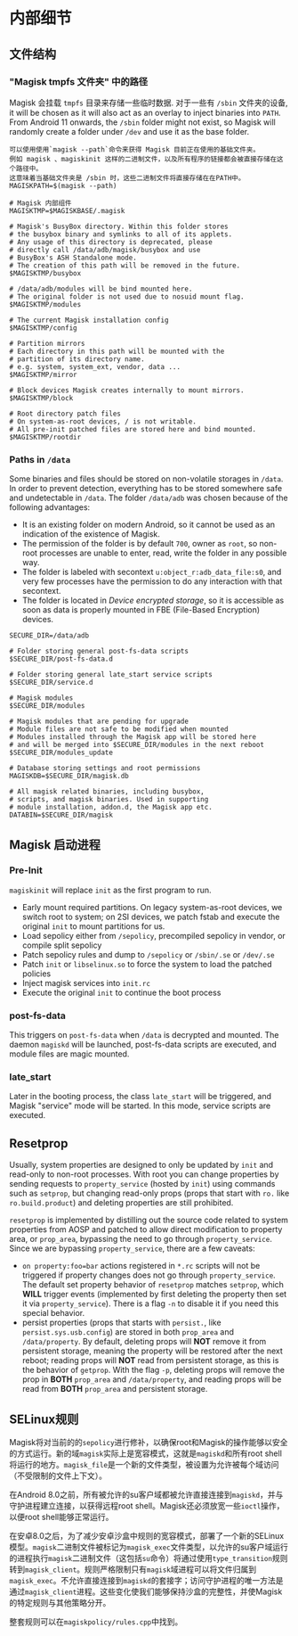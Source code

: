 # 内部细节

## 文件结构

###  "Magisk tmpfs 文件夹" 中的路径

Magisk 会挂载  `tmpfs` 目录来存储一些临时数据. 对于一些有 `/sbin` 文件夹的设备, it will be chosen as it will also act as an overlay to inject binaries into `PATH`. From Android 11 onwards, the `/sbin` folder might not exist, so Magisk will randomly create a folder under `/dev` and use it as the base folder.

```
可以使用使用`magisk --path`命令来获得 Magisk 目前正在使用的基础文件夹。
例如 magisk 、magiskinit 这样的二进制文件，以及所有程序的链接都会被直接存储在这个路径中。
这意味着当基础文件夹是 /sbin 时，这些二进制文件将直接存储在在PATH中。
MAGISKPATH=$(magisk --path)

# Magisk 内部组件
MAGISKTMP=$MAGISKBASE/.magisk

# Magisk's BusyBox directory. Within this folder stores
# the busybox binary and symlinks to all of its applets.
# Any usage of this directory is deprecated, please
# directly call /data/adb/magisk/busybox and use
# BusyBox's ASH Standalone mode.
# The creation of this path will be removed in the future.
$MAGISKTMP/busybox

# /data/adb/modules will be bind mounted here.
# The original folder is not used due to nosuid mount flag.
$MAGISKTMP/modules

# The current Magisk installation config
$MAGISKTMP/config

# Partition mirrors
# Each directory in this path will be mounted with the
# partition of its directory name.
# e.g. system, system_ext, vendor, data ...
$MAGISKTMP/mirror

# Block devices Magisk creates internally to mount mirrors.
$MAGISKTMP/block

# Root directory patch files
# On system-as-root devices, / is not writable.
# All pre-init patched files are stored here and bind mounted.
$MAGISKTMP/rootdir
```

### Paths in `/data`

Some binaries and files should be stored on non-volatile storages in `/data`. In order to prevent detection, everything has to be stored somewhere safe and undetectable in `/data`. The folder `/data/adb` was chosen because of the following advantages:

- It is an existing folder on modern Android, so it cannot be used as an indication of the existence of Magisk.
- The permission of the folder is by default `700`, owner as `root`, so non-root processes are unable to enter, read, write the folder in any possible way.
- The folder is labeled with secontext `u:object_r:adb_data_file:s0`, and very few processes have the permission to do any interaction with that secontext.
- The folder is located in _Device encrypted storage_, so it is accessible as soon as data is properly mounted in FBE (File-Based Encryption) devices.

```
SECURE_DIR=/data/adb

# Folder storing general post-fs-data scripts
$SECURE_DIR/post-fs-data.d

# Folder storing general late_start service scripts
$SECURE_DIR/service.d

# Magisk modules
$SECURE_DIR/modules

# Magisk modules that are pending for upgrade
# Module files are not safe to be modified when mounted
# Modules installed through the Magisk app will be stored here
# and will be merged into $SECURE_DIR/modules in the next reboot
$SECURE_DIR/modules_update

# Database storing settings and root permissions
MAGISKDB=$SECURE_DIR/magisk.db

# All magisk related binaries, including busybox,
# scripts, and magisk binaries. Used in supporting
# module installation, addon.d, the Magisk app etc.
DATABIN=$SECURE_DIR/magisk

```

## Magisk 启动进程

### Pre-Init

`magiskinit` will replace `init` as the first program to run.

- Early mount required partitions. On legacy system-as-root devices, we switch root to system; on 2SI devices, we patch fstab and execute the original `init` to mount partitions for us.
- Load sepolicy either from `/sepolicy`, precompiled sepolicy in vendor, or compile split sepolicy
- Patch sepolicy rules and dump to `/sepolicy` or `/sbin/.se` or `/dev/.se`
- Patch `init` or `libselinux.so` to force the system to load the patched policies
- Inject magisk services into `init.rc`
- Execute the original `init` to continue the boot process

### post-fs-data

This triggers on `post-fs-data` when `/data` is decrypted and mounted. The daemon `magiskd` will be launched, post-fs-data scripts are executed, and module files are magic mounted.

### late_start

Later in the booting process, the class `late_start` will be triggered, and Magisk "service" mode will be started. In this mode, service scripts are executed.

## Resetprop

Usually, system properties are designed to only be updated by `init` and read-only to non-root processes. With root you can change properties by sending requests to `property_service` (hosted by `init`) using commands such as `setprop`, but changing read-only props (props that start with `ro.` like `ro.build.product`) and deleting properties are still prohibited.

`resetprop` is implemented by distilling out the source code related to system properties from AOSP and patched to allow direct modification to property area, or `prop_area`, bypassing the need to go through `property_service`. Since we are bypassing `property_service`, there are a few caveats:

- `on property:foo=bar` actions registered in `*.rc` scripts will not be triggered if property changes does not go through `property_service`. The default set property behavior of `resetprop` matches `setprop`, which **WILL** trigger events (implemented by first deleting the property then set it via `property_service`). There is a flag `-n` to disable it if you need this special behavior.
- persist properties (props that starts with `persist.`, like `persist.sys.usb.config`) are stored in both `prop_area` and `/data/property`. By default, deleting props will **NOT** remove it from persistent storage, meaning the property will be restored after the next reboot; reading props will **NOT** read from persistent storage, as this is the behavior of `getprop`. With the flag `-p`, deleting props will remove the prop in **BOTH** `prop_area` and `/data/property`, and reading props will be read from **BOTH** `prop_area` and persistent storage.

## SELinux规则

Magisk将对当前的的`sepolicy`进行修补，以确保root和Magisk的操作能够以安全的方式运行。新的域`magisk`实际上是宽容模式，这就是`magiskd`和所有root shell将运行的地方。`magisk_file`是一个新的文件类型，被设置为允许被每个域访问（不受限制的文件上下文）。

在Android 8.0之前，所有被允许的su客户域都被允许直接连接到`magiskd`，并与守护进程建立连接，以获得远程root shell。Magisk还必须放宽一些`ioctl`操作，以便root shell能够正常运行。

在安卓8.0之后，为了减少安卓沙盒中规则的宽容模式，部署了一个新的SELinux模型。`magisk`二进制文件被标记为`magisk_exec`文件类型，以允许的su客户域运行的进程执行`magisk`二进制文件（这包括`su`命令）将通过使用`type_transition`规则转到`magisk_client`。规则严格限制只有`magisk`域进程可以将文件归属到`magisk_exec`。不允许直接连接到`magiskd`的套接字；访问守护进程的唯一方法是通过`magisk_client`进程。这些变化使我们能够保持沙盒的完整性，并使Magisk的特定规则与其他策略分开。

整套规则可以在`magiskpolicy/rules.cpp`中找到。
